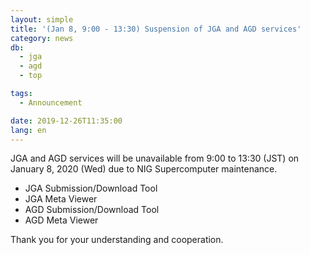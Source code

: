 ```yaml
---
layout: simple
title: '(Jan 8, 9:00 - 13:30) Suspension of JGA and AGD services'
category: news
db:
  - jga
  - agd
  - top

tags:
  - Announcement

date: 2019-12-26T11:35:00
lang: en
---
```


<p>JGA and AGD services will be unavailable from 9:00 to 13:30 (JST) on January 8, 2020 (Wed) due to NIG Supercomputer maintenance.</p>

<ul>
    <li>JGA Submission/Download Tool</li>
    <li>JGA Meta Viewer</li>
    <li>AGD Submission/Download Tool</li>
    <li>AGD Meta Viewer</li>
</ul>

<p class="top_space">Thank you for your understanding and cooperation.</p>
